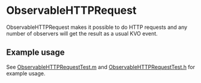 ObservableHTTPRequest
=====================

ObservableHTTPRequest makes it possible to do HTTP requests and any number of
observers will get the result as a usual KVO event.

Example usage
-------------

See
[ObservableHTTPRequestTest.m](/wader/ios-misc/blob/master/ObservableHTTPRequest/ObservableHTTPRequestTest.m)
and
[ObservableHTTPRequestTest.h](/wader/ios-misc/blob/master/ObservableHTTPRequest/ObservableHTTPRequestTest.h)
for example usage.
